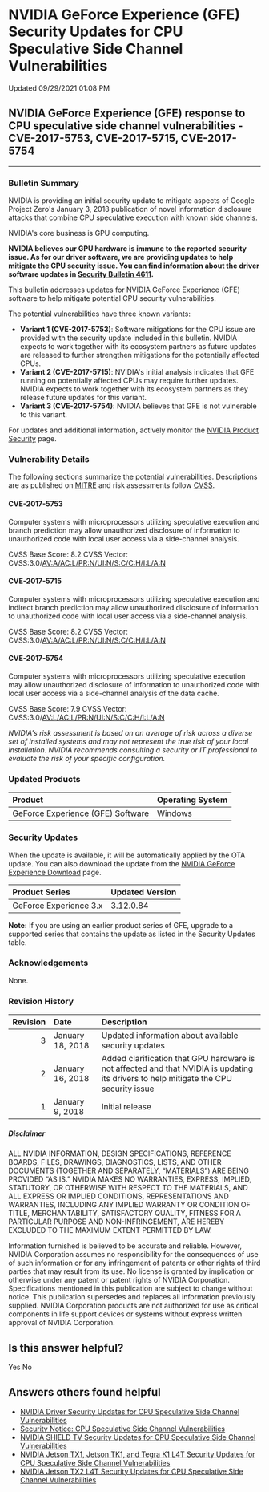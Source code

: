 

 NVIDIA GeForce Experience (GFE) Security Updates for CPU Speculative Side Channel Vulnerabilities
====================================================================================================================




 Updated 09/29/2021 01:08 PM



NVIDIA GeForce Experience (GFE) response to CPU speculative side channel vulnerabilities - CVE-2017-5753, CVE-2017-5715, CVE-2017-5754
--------------------------------------------------------------------------------------------------------------------------------------






---




### Bulletin Summary


NVIDIA is providing an initial security update to mitigate aspects of Google Project Zero's January 3, 2018 publication of novel information disclosure attacks that combine CPU speculative execution with known side channels.


NVIDIA's core business is GPU computing.


**NVIDIA believes our GPU hardware is immune to the reported security issue. As for our driver software, we are providing updates to help mitigate the CPU security issue. You can find information about the driver software updates in [Security Bulletin 4611](http://nvidia.custhelp.com/app/answers/detail/a_id/4611).**


This bulletin addresses updates for NVIDIA GeForce Experience (GFE) software to help mitigate potential CPU security vulnerabilities.


The potential vulnerabilities have three known variants:


* **Variant 1 (CVE-2017-5753)**: Software mitigations for the CPU issue are provided with the security update included in this bulletin. NVIDIA expects to work together with its ecosystem partners as future updates are released to further strengthen mitigations for the potentially affected CPUs.
* **Variant 2 (CVE-2017-5715)**: NVIDIA's initial analysis indicates that GFE running on potentially affected CPUs may require further updates. NVIDIA expects to work together with its ecosystem partners as they release future updates for this variant.
* **Variant 3 (CVE-2017-5754)**: NVIDIA believes that GFE is not vulnerable to this variant.


For updates and additional information, actively monitor the [NVIDIA Product Security](https://www.nvidia.com/product-security) page.


### Vulnerability Details


The following sections summarize the potential vulnerabilities. Descriptions are as published on [MITRE](https://cwe.mitre.org/) and risk assessments follow [CVSS](https://www.first.org/cvss/user-guide).


#### CVE-2017-5753


Computer systems with microprocessors utilizing speculative execution and branch prediction may allow unauthorized disclosure of information to unauthorized code with local user access via a side-channel analysis.


CVSS Base Score: 8.2 
CVSS Vector: CVSS:3.0/[AV:A/AC:L/PR:N/UI:N/S:C/C:H/I:L/A:N](https://nvd.nist.gov/vuln-metrics/cvss/v3-calculator?vector=AV:A/AC:L/PR:N/UI:N/S:C/C:H/I:L/A:N)


#### CVE-2017-5715


Computer systems with microprocessors utilizing speculative execution and indirect branch prediction may allow unauthorized disclosure of information to unauthorized code with local user access via a side-channel analysis.


CVSS Base Score: 8.2 
CVSS Vector: CVSS:3.0/[AV:A/AC:L/PR:N/UI:N/S:C/C:H/I:L/A:N](https://nvd.nist.gov/vuln-metrics/cvss/v3-calculator?vector=AV:A/AC:L/PR:N/UI:N/S:C/C:H/I:L/A:N)


#### CVE-2017-5754


Computer systems with microprocessors utilizing speculative execution may allow unauthorized disclosure of information to unauthorized code with local user access via a side-channel analysis of the data cache.


CVSS Base Score: 7.9 
CVSS Vector: CVSS:3.0/[AV:L/AC:L/PR:N/UI:N/S:C/C:H/I:L/A:N](https://nvd.nist.gov/vuln-metrics/cvss/v3-calculator?vector=AV:L/AC:L/PR:N/UI:N/S:C/C:H/I:L/A:N)


*NVIDIA's risk assessment is based on an average of risk across a diverse set of installed systems and may not represent the true risk of your local installation. NVIDIA recommends consulting a security or IT professional to evaluate the risk of your specific configuration.*


### Updated Products


| Product | Operating System |
|:----------------------------------|:-------------------|
| GeForce Experience (GFE) Software | Windows |
### Security Updates


When the update is available, it will be automatically applied by the OTA update. You can also download the update from the [NVIDIA GeForce Experience Download](http://www.geforce.com/geforce-experience/download) page.


| Product Series | Updated Version |
|:-----------------------|:------------------|
| GeForce Experience 3.x | 3.12.0.84 |
**Note:** If you are using an earlier product series of GFE, upgrade to a supported series that contains the update as listed in the Security Updates table.


### Acknowledgements


None.


### Revision History


| Revision | Date | Description |
|-----------:|:-----------------|:--------------------------------------------------------------------------------------------------------------------------------------|
| 3 | January 18, 2018 | Updated information about available security updates |
| 2 | January 16, 2018 | Added clarification that GPU hardware is not affected and that NVIDIA is updating its drivers to help mitigate the CPU security issue |
| 1 | January 9, 2018 | Initial release |
##### Disclaimer


ALL NVIDIA INFORMATION, DESIGN SPECIFICATIONS, REFERENCE BOARDS, FILES, DRAWINGS, DIAGNOSTICS, LISTS, AND OTHER DOCUMENTS (TOGETHER AND SEPARATELY, “MATERIALS”) ARE BEING PROVIDED “AS IS.” NVIDIA MAKES NO WARRANTIES, EXPRESS, IMPLIED, STATUTORY, OR OTHERWISE WITH RESPECT TO THE MATERIALS, AND ALL EXPRESS OR IMPLIED CONDITIONS, REPRESENTATIONS AND WARRANTIES, INCLUDING ANY IMPLIED WARRANTY OR CONDITION OF TITLE, MERCHANTABILITY, SATISFACTORY QUALITY, FITNESS FOR A PARTICULAR PURPOSE AND NON-INFRINGEMENT, ARE HEREBY EXCLUDED TO THE MAXIMUM EXTENT PERMITTED BY LAW.


Information furnished is believed to be accurate and reliable. However, NVIDIA Corporation assumes no responsibility for the consequences of use of such information or for any infringement of patents or other rights of third parties that may result from its use. No license is granted by implication or otherwise under any patent or patent rights of NVIDIA Corporation. Specifications mentioned in this publication are subject to change without notice. This publication supersedes and replaces all information previously supplied. NVIDIA Corporation products are not authorized for use as critical components in life support devices or systems without express written approval of NVIDIA Corporation.










Is this answer helpful?
-----------------------



Yes
No







Answers others found helpful
----------------------------


* [ NVIDIA Driver Security Updates for CPU Speculative Side Channel Vulnerabilities](/app/answers/detail/a_id/4611/related/1)
* [Security Notice: CPU Speculative Side Channel Vulnerabilities](/app/answers/detail/a_id/4609/related/1)
* [ NVIDIA SHIELD TV Security Updates for CPU Speculative Side Channel Vulnerabilities](/app/answers/detail/a_id/4613/related/1)
* [ NVIDIA Jetson TX1, Jetson TK1, and Tegra K1 L4T Security Updates for CPU Speculative Side Channel Vulnerabilities](/app/answers/detail/a_id/4616/related/1)
* [ NVIDIA Jetson TX2 L4T Security Updates for CPU Speculative Side Channel Vulnerabilities](/app/answers/detail/a_id/4617/related/1)









